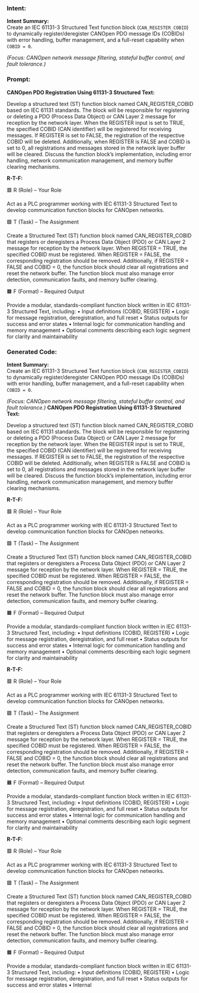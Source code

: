 ### Intent:
**Intent Summary:**  
Create an IEC 61131-3 Structured Text function block (`CAN_REGISTER_COBID`) to dynamically register/deregister CANOpen PDO message IDs (COBIDs) with error handling, buffer management, and a full-reset capability when `COBID = 0`.  

*(Focus: CANOpen network message filtering, stateful buffer control, and fault tolerance.)*

### Prompt:
**CANOpen PDO Registration Using 61131-3 Structured Text:**

Develop a structured text (ST) function block named CAN_REGISTER_COBID based on IEC 61131 standards. The block will be responsible for registering or deleting a PDO (Process Data Object) or CAN Layer 2 message for reception by the network layer. When the REGISTER input is set to TRUE, the specified COBID (CAN identifier) will be registered for receiving messages. If REGISTER is set to FALSE, the registration of the respective COBID will be deleted. Additionally, when REGISTER is FALSE and COBID is set to 0, all registrations and messages stored in the network layer buffer will be cleared. Discuss the function block’s implementation, including error handling, network communication management, and memory buffer clearing mechanisms.

**R-T-F:**

🟥 R (Role) – Your Role

Act as a PLC programmer working with IEC 61131-3 Structured Text to develop communication function blocks for CANOpen networks.

🟩 T (Task) – The Assignment

Create a Structured Text (ST) function block named CAN_REGISTER_COBID that registers or deregisters a Process Data Object (PDO) or CAN Layer 2 message for reception by the network layer. When REGISTER = TRUE, the specified COBID must be registered. When REGISTER = FALSE, the corresponding registration should be removed. Additionally, if REGISTER = FALSE and COBID = 0, the function block should clear all registrations and reset the network buffer. The function block must also manage error detection, communication faults, and memory buffer clearing.

🟧 F (Format) – Required Output

Provide a modular, standards-compliant function block written in IEC 61131-3 Structured Text, including:
	•	Input definitions (COBID, REGISTER)
	•	Logic for message registration, deregistration, and full reset
	•	Status outputs for success and error states
	•	Internal logic for communication handling and memory management
	•	Optional comments describing each logic segment for clarity and maintainability

### Generated Code:
**Intent Summary:**  
Create an IEC 61131-3 Structured Text function block (`CAN_REGISTER_COBID`) to dynamically register/deregister CANOpen PDO message IDs (COBIDs) with error handling, buffer management, and a full-reset capability when `COBID = 0`.  

*(Focus: CANOpen network message filtering, stateful buffer control, and fault tolerance.)*
**CANOpen PDO Registration Using 61131-3 Structured Text:**

Develop a structured text (ST) function block named CAN_REGISTER_COBID based on IEC 61131 standards. The block will be responsible for registering or deleting a PDO (Process Data Object) or CAN Layer 2 message for reception by the network layer. When the REGISTER input is set to TRUE, the specified COBID (CAN identifier) will be registered for receiving messages. If REGISTER is set to FALSE, the registration of the respective COBID will be deleted. Additionally, when REGISTER is FALSE and COBID is set to 0, all registrations and messages stored in the network layer buffer will be cleared. Discuss the function block’s implementation, including error handling, network communication management, and memory buffer clearing mechanisms.

**R-T-F:**

🟥 R (Role) – Your Role

Act as a PLC programmer working with IEC 61131-3 Structured Text to develop communication function blocks for CANOpen networks.

🟩 T (Task) – The Assignment

Create a Structured Text (ST) function block named CAN_REGISTER_COBID that registers or deregisters a Process Data Object (PDO) or CAN Layer 2 message for reception by the network layer. When REGISTER = TRUE, the specified COBID must be registered. When REGISTER = FALSE, the corresponding registration should be removed. Additionally, if REGISTER = FALSE and COBID = 0, the function block should clear all registrations and reset the network buffer. The function block must also manage error detection, communication faults, and memory buffer clearing.

🟧 F (Format) – Required Output

Provide a modular, standards-compliant function block written in IEC 61131-3 Structured Text, including:
	•	Input definitions (COBID, REGISTER)
	•	Logic for message registration, deregistration, and full reset
	•	Status outputs for success and error states
	•	Internal logic for communication handling and memory management
	•	Optional comments describing each logic segment for clarity and maintainability

**R-T-F:**

🟥 R (Role) – Your Role

Act as a PLC programmer working with IEC 61131-3 Structured Text to develop communication function blocks for CANOpen networks.

🟩 T (Task) – The Assignment

Create a Structured Text (ST) function block named CAN_REGISTER_COBID that registers or deregisters a Process Data Object (PDO) or CAN Layer 2 message for reception by the network layer. When REGISTER = TRUE, the specified COBID must be registered. When REGISTER = FALSE, the corresponding registration should be removed. Additionally, if REGISTER = FALSE and COBID = 0, the function block should clear all registrations and reset the network buffer. The function block must also manage error detection, communication faults, and memory buffer clearing.

🟧 F (Format) – Required Output

Provide a modular, standards-compliant function block written in IEC 61131-3 Structured Text, including:
	•	Input definitions (COBID, REGISTER)
	•	Logic for message registration, deregistration, and full reset
	•	Status outputs for success and error states
	•	Internal logic for communication handling and memory management
	•	Optional comments describing each logic segment for clarity and maintainability

**R-T-F:**

🟥 R (Role) – Your Role

Act as a PLC programmer working with IEC 61131-3 Structured Text to develop communication function blocks for CANOpen networks.

🟩 T (Task) – The Assignment

Create a Structured Text (ST) function block named CAN_REGISTER_COBID that registers or deregisters a Process Data Object (PDO) or CAN Layer 2 message for reception by the network layer. When REGISTER = TRUE, the specified COBID must be registered. When REGISTER = FALSE, the corresponding registration should be removed. Additionally, if REGISTER = FALSE and COBID = 0, the function block should clear all registrations and reset the network buffer. The function block must also manage error detection, communication faults, and memory buffer clearing.

🟧 F (Format) – Required Output

Provide a modular, standards-compliant function block written in IEC 61131-3 Structured Text, including:
	•	Input definitions (COBID, REGISTER)
	•	Logic for message registration, deregistration, and full reset
	•	Status outputs for success and error states
	•	Internal
